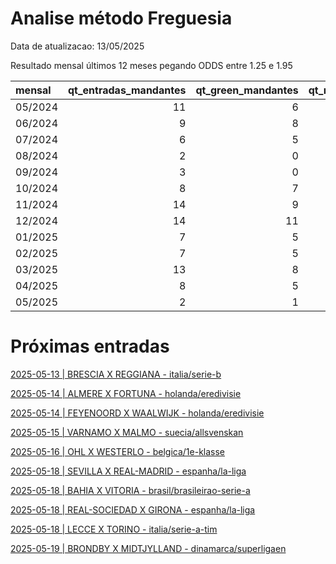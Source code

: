 
# Analise método Freguesia

Data de atualizacao: 13/05/2025

Resultado mensal últimos 12 meses pegando ODDS entre 1.25 e 1.95

| mensal   |   qt_entradas_mandantes |   qt_green_mandantes |   qt_red_mandantes |   pl_mandantes |   qt_entradas_visitantes |   qt_green_visitantes |   qt_red_visitantes |   pl_visitantes |   pl_total |
|:---------|------------------------:|---------------------:|-------------------:|---------------:|-------------------------:|----------------------:|--------------------:|----------------:|-----------:|
| 05/2024  |                      11 |                    6 |                  5 |     -2.31      |                        2 |                     2 |                   0 |            1.06 |      -1.25 |
| 06/2024  |                       9 |                    8 |                  1 |      3.33      |                        1 |                     1 |                   0 |            0.46 |       3.79 |
| 07/2024  |                       6 |                    5 |                  1 |      1.84      |                        1 |                     1 |                   0 |            0.28 |       2.12 |
| 08/2024  |                       2 |                    0 |                  2 |     -2         |                        0 |                     0 |                   0 |            0    |      -2    |
| 09/2024  |                       3 |                    0 |                  3 |     -3         |                        1 |                     0 |                   1 |           -1    |      -4    |
| 10/2024  |                       8 |                    7 |                  1 |      2.87      |                        3 |                     2 |                   1 |            0.51 |       3.38 |
| 11/2024  |                      14 |                    9 |                  5 |      1.09      |                        1 |                     1 |                   0 |            0.48 |       1.57 |
| 12/2024  |                      14 |                   11 |                  3 |      2.16      |                        3 |                     3 |                   0 |            1.57 |       3.73 |
| 01/2025  |                       7 |                    5 |                  2 |      1.41      |                        3 |                     2 |                   1 |            0.14 |       1.55 |
| 02/2025  |                       7 |                    5 |                  2 |      0.18      |                        5 |                     5 |                   0 |            2.71 |       2.89 |
| 03/2025  |                      13 |                    8 |                  5 |     -0.62      |                        6 |                     5 |                   1 |            2.12 |       1.5  |
| 04/2025  |                       8 |                    5 |                  3 |     -0.0600001 |                        3 |                     3 |                   0 |            1.81 |       1.75 |
| 05/2025  |                       2 |                    1 |                  1 |     -0.15      |                        3 |                     3 |                   0 |            1.31 |       1.16 |

 # Próximas entradas 

[2025-05-13 | BRESCIA X REGGIANA - italia/serie-b](https://www.academiadasapostasbrasil.com/stats/match/italia/serie-b/brescia/reggiana/EyAmAllbMZ2po)

[2025-05-14 | ALMERE X FORTUNA - holanda/eredivisie](https://www.academiadasapostasbrasil.com/stats/match/holanda/eredivisie/almere/fortuna/aE1myV6x6Qy3X)

[2025-05-14 | FEYENOORD X WAALWIJK - holanda/eredivisie](https://www.academiadasapostasbrasil.com/stats/match/holanda/eredivisie/feyenoord/waalwijk/l2OZXXz55Z7Wb)

[2025-05-15 | VARNAMO X MALMO - suecia/allsvenskan](https://www.academiadasapostasbrasil.com/stats/match/suecia/allsvenskan/varnamo/malmo/kznmOqyKMYxJd)

[2025-05-16 | OHL X WESTERLO - belgica/1e-klasse](https://www.academiadasapostasbrasil.com/stats/match/belgica/1e-klasse/ohl/westerlo/o1qZpVwB4Qn5B)

[2025-05-18 | SEVILLA X REAL-MADRID - espanha/la-liga](https://www.academiadasapostasbrasil.com/stats/match/espanha/la-liga/sevilla/real-madrid/DWdYeb9qbZv51)

[2025-05-18 | BAHIA X VITORIA - brasil/brasileirao-serie-a](https://www.academiadasapostasbrasil.com/stats/match/brasil/brasileirao-serie-a/bahia/vitoria/g0WZv2q6RZLJv)

[2025-05-18 | REAL-SOCIEDAD X GIRONA - espanha/la-liga](https://www.academiadasapostasbrasil.com/stats/match/espanha/la-liga/real-sociedad/girona/yjxZ8W0aMY23v)

[2025-05-18 | LECCE X TORINO - italia/serie-a-tim](https://www.academiadasapostasbrasil.com/stats/match/italia/serie-a-tim/lecce/torino/qgjYVr8W0Y6wy)

[2025-05-19 | BRONDBY X MIDTJYLLAND - dinamarca/superligaen](https://www.academiadasapostasbrasil.com/stats/match/dinamarca/superligaen/brondby/midtjylland/LPBY6jX48Y2OG)

